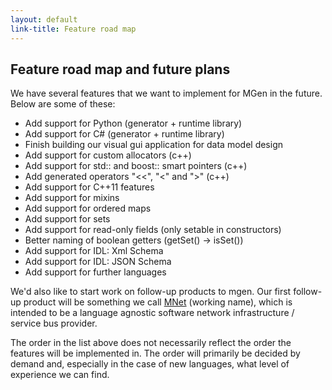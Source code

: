 ```yaml
---
layout: default
link-title: Feature road map
---
```


## Feature road map and future plans

We have several features that we want to implement for MGen in the future. 
Below are some of these:

 * Add support for Python (generator + runtime library)
 * Add support for C# (generator + runtime library)
 * Finish building our visual gui application for data model design
 * Add support for custom allocators (c++)
 * Add support for std:: and boost:: smart pointers (c++)
 * Add generated operators "<<", "<" and ">" (c++)
 * Add support for C++11 features
 * Add support for mixins
 * Add support for ordered maps
 * Add support for sets
 * Add support for read-only fields (only setable in constructors)
 * Better naming of boolean getters (getSet() -> isSet())
 * Add support for IDL: Xml Schema
 * Add support for IDL: JSON Schema
 * Add support for further languages

We'd also like to start work on follow-up products to mgen. Our first follow-up product will be something we call [MNet](https://github.com/culvertsoft/mnet/) (working name), which is intended to be a language agnostic software network infrastructure / service bus provider.

The order in the list above does not necessarily reflect the order the features will be implemented in. The order will primarily be decided by demand and, especially in the case of new languages, what level of experience we can find.

